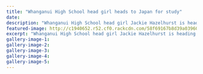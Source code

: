 ```yaml
---
title: "Whanganui High School head girl heads to Japan for study"
date: 
description: "Whanganui High School head girl Jackie Hazelhurst is heading to Japan in August to attend International School of Asia Karuizawa in Japan..."
featured-image: http://c1940652.r52.cf0.rackcdn.com/58f69167b8d39a0396000536/Jackie-Hazelhurst-to-Japan-chron-19-April.jpg
excerpt: "Whanganui High School head girl Jackie Hazelhurst is heading to Japan in August to attend International School of Asia Karuizawa in Japan."
gallery-image-1: 
gallery-image-2: 
gallery-image-3: 
gallery-image-4: 
gallery-image-5: 
---
```

